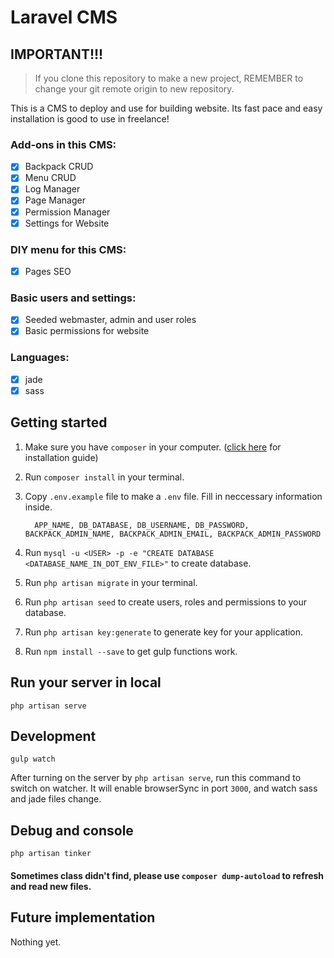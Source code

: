 # Laravel CMS

## IMPORTANT!!!
> If you clone this repository to make a new project, REMEMBER to change your git remote origin to new repository.

This is a CMS to deploy and use for building website. Its fast pace and easy installation is good to use in freelance!

### Add-ons in this CMS:

- [x] Backpack CRUD
- [x] Menu CRUD
- [x] Log Manager
- [x] Page Manager
- [x] Permission Manager
- [x] Settings for Website

### DIY menu for this CMS:

- [x] Pages SEO

### Basic users and settings:

- [x] Seeded webmaster, admin and user roles
- [x] Basic permissions for website

### Languages:

- [x] jade
- [x] sass

## Getting started

1. Make sure you have `composer` in your computer. ([click here](https://getcomposer.org/download/) for installation guide)
2. Run `composer install` in your terminal.
3. Copy `.env.example` file to make a `.env` file. Fill in neccessary information inside.

    ```
      APP_NAME, DB_DATABASE, DB_USERNAME, DB_PASSWORD, BACKPACK_ADMIN_NAME, BACKPACK_ADMIN_EMAIL, BACKPACK_ADMIN_PASSWORD
    ```
4. Run `mysql -u <USER> -p -e "CREATE DATABASE <DATABASE_NAME_IN_DOT_ENV_FILE>"` to create database.
5. Run `php artisan migrate` in your terminal.
6. Run `php artisan seed` to create users, roles and permissions to your database.
7. Run `php artisan key:generate` to generate key for your application.
8. Run `npm install --save` to get gulp functions work.

## Run your server in local

`php artisan serve`

## Development

`gulp watch`

After turning on the server by `php artisan serve`, run this command to switch on watcher.
It will enable browserSync in port `3000`, and watch sass and jade files change.

## Debug and console

`php artisan tinker`

#### Sometimes class didn't find, please use `composer dump-autoload` to refresh and read new files.

## Future implementation

Nothing yet.
